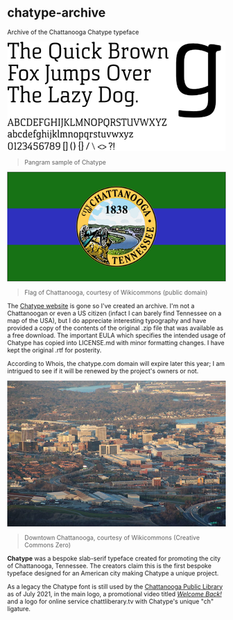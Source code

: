 # chatype-archive
Archive of the Chattanooga Chatype typeface

![Pangram sample of Chatype](https://raw.githubusercontent.com/inferno986return/chatype-archive/main/images/chatype_pangram.png)
> Pangram sample of Chatype

![Flag of Chatanooga](https://raw.githubusercontent.com/inferno986return/chatype-archive/main/images/640px-Flag_of_Chattanooga%2C_Tennessee.svg.png)
> Flag of Chattanooga, courtesy of Wikicommons (public domain)

The [Chatype website](http://chatype.com/) is gone so I've created an archive. I'm not a Chattanoogan or even a US citizen (infact I can barely find Tennessee on a map of the USA), but I do appreciate interesting typography and have provided a copy of the contents of the original .zip file that was available as a free download. The important EULA which specifies the intended usage of Chatype has copied into LICENSE.md with minor formatting changes. I have kept the original .rtf for posterity.

According to Whois, the chatype.com domain will expire later this year; I am intrigued to see if it will be renewed by the project's owners or not.

![Downtown Chatanooga](https://raw.githubusercontent.com/inferno986return/chatype-archive/main/images/800px-Downtown_chattanooga.jpg)
> Downtown Chattanooga, courtesy of Wikicommons (Creative Commons Zero)

**Chatype** was a bespoke slab-serif typeface created for promoting the city of Chattanooga, Tennessee. The creators claim this is the first bespoke typeface designed for an American city making Chatype a unique project.

As a legacy the Chatype font is still used by the [Chattanooga Public Library](https://chattlib.org/) as of July 2021, in the main logo, a promotional video titled [*Welcome Back!*](https://youtu.be/zQdcWwvcThs) and a logo for online service chattliberary.tv with Chatype's unique "ch" ligature.

